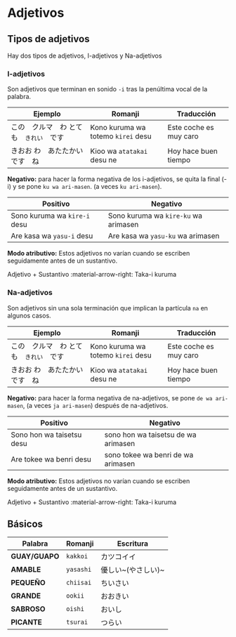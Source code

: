 # Adjetivos

## Tipos de adjetivos

Hay dos tipos de adjetivos, I-adjetivos y Na-adjetivos

### I-adjetivos

Son adjetivos que terminan en sonido `-i` tras la penúltima vocal de la palabra.

| Ejemplo | Romanji | Traducción |
| - | - | - |
| この　クルマ　わ とても　`きれい`　です | Kono kuruma wa totemo `kirei` desu | Este coche es muy caro |
| きおお わ　あたたかい　です　ね | Kioo wa `atatakai` desu ne | Hoy hace buen tiempo |


**Negativo:** para hacer la forma negativa de los i-adjetivos, se quita la final (-i) y se pone `ku wa ari-masen`. (a veces `ku ari-masen`).

| Positivo | Negativo |
|-|-|
| Sono kuruma wa `kire-i` desu | Sono kuruma wa `kire-ku` wa arimasen |
| Are kasa wa `yasu-i` desu | Are kasa wa `yasu-ku` wa arimasen |

**Modo atributivo:** Estos adjetivos no varían cuando se escriben seguidamente antes de un sustantivo.

 Adjetivo + Sustantivo :material-arrow-right: Taka-i kuruma


### Na-adjetivos

Son adjetivos sin una sola terminación que implican la partícula `na` en algunos casos.

| Ejemplo | Romanji | Traducción |
| - | - | - |
| この　クルマ　わ とても　`きれい`　です | Kono kuruma wa totemo `kirei` desu | Este coche es muy caro |
| きおお わ　あたたかい　です　ね | Kioo wa `atatakai` desu ne | Hoy hace buen tiempo |


**Negativo:** para hacer la forma negativa  de na-adjetivos, se pone `de wa ari-masen`, (a veces `ja ari-masen`) después de na-adjetivos.

| Positivo | Negativo |
|-|-|
| Sono hon wa taisetsu desu | sono hon wa taisetsu de wa arimasen |
| Are tokee wa benri desu | sono tokee wa benri de wa arimasen |

**Modo atributivo:** Estos adjetivos no varían cuando se escriben seguidamente antes de un sustantivo.

 Adjetivo + Sustantivo :material-arrow-right: Taka-i kuruma


## Básicos

| Palabra | Romanji | Escritura |
| -- | -- | -- |
| **GUAY/GUAPO** | `kakkoi` | カツコイイ |
| **AMABLE** | `yasashi`| 優しい~(やさしい)~ |
| **PEQUEÑO** | `chiisai`| ちいさい |
| **GRANDE** | `ookii`| おおきい |
| **SABROSO** | `oishi`| おいし |
| **PICANTE** | `tsurai`| つらい |